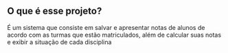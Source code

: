 ## O que é esse projeto?

É um sistema que consiste em salvar e apresentar notas de alunos de acordo com as turmas que estão matriculados,
além de calcular suas notas e exibir a situação de cada disciplina
